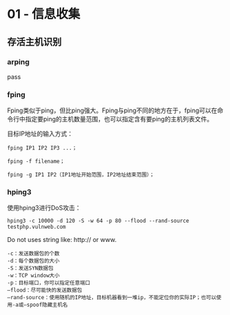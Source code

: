 # 01 -  信息收集
## 存活主机识别
### arping
pass
### fping

Fping类似于ping，但比ping强大。Fping与ping不同的地方在于，fping可以在命令行中指定要ping的主机数量范围，也可以指定含有要ping的主机列表文件。

目标IP地址的输入方式：
```
fping IP1 IP2 IP3 ...；

fping -f filename；

fping -g IP1 IP2（IP1地址开始范围，IP2地址结束范围）；
```
### hping3


使用hping3进行DoS攻击：

```
hping3 -c 10000 -d 120 -S -w 64 -p 80 --flood --rand-source testphp.vulnweb.com
```
Do not uses string like:  http:// or www.

    -c：发送数据包的个数
    -d：每个数据包的大小
    -S：发送SYN数据包
    -w：TCP window大小
    -p：目标端口，你可以指定任意端口
    –flood：尽可能快的发送数据包
    –rand-source：使用随机的IP地址，目标机器看到一堆ip，不能定位你的实际IP；也可以使用-a或–spoof隐藏主机名

